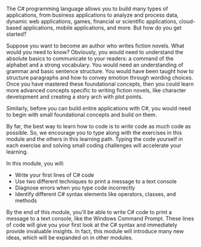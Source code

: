 The C# programming language allows you to build many types of applications, from business applications to analyze and process data, dynamic web applications, games, financial or scientific applications, cloud-based applications, mobile applications, and more.  But how do you get started?

Suppose you want to become an author who writes fiction novels.  What would you need to know?  Obviously, you would need to understand the absolute basics to communicate to your readers: a command of the alphabet and a strong vocabulary.  You would need an understanding of grammar and basic sentence structure.  You would have been taught how to structure paragraphs and how to convey emotion through wording choices.  Once you have mastered these foundational concepts, then you could learn more advanced concepts specific to writing fiction novels, like character development and creating a story arch with plot points.

Similarly, before you can build entire applications with C#, you would need to begin with small foundational concepts and build on them.

By far, the best way to learn how to code is to *write* code as much code as possible.  So, we encourage you to type along with the exercises in this module and the others in this learning path.  Typing the code yourself in each exercise and solving small coding challenges will accelerate your learning.

In this module, you will:
  - Write your first lines of C# code
  - Use two different techniques to print a message to a text console
  - Diagnose errors when you type code incorrectly
  - Identify different C# syntax elements like operators, classes, and methods

By the end of this module, you'll be able to write C# code to print a message to a text console, like the Windows Command Prompt.  These lines of code will give you your first look at the C# syntax and immediately provide invaluable insights.  In fact, this module will introduce many new ideas, which will be expanded on in other modules.